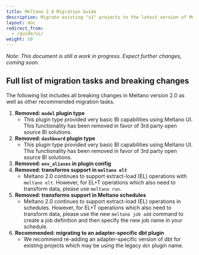 ```yaml
---
title: Meltano 2.0 Migration Guide
description: Migrate existing "v1" projects to the latest version of Meltano
layout: doc
redirect_from:
  - /guide/ui/
weight: 10
---
```


_Note: This document is still a work in progress. Expect further changes, coming soon._

## Full list of migration tasks and breaking changes

The following list includes all breaking changes in Meltano version 2.0 as well as other recommended migration tasks.

1. **Removed: `model` plugin type**
   - This plugin type provided very basic BI capabilities using Meltano UI. This functionality has been removed in favor of 3rd party open source BI solutions.
1. **Removed: `dashboard` plugin type**
   - This plugin type provided very basic BI capabilities using Meltano UI. This functionality has been removed in favor of 3rd party open source BI solutions.
1. **Removed: `env_aliases` in plugin config**
1. **Removed: transforms support in `meltano elt`**
   - Meltano 2.0 continues to support extract-load (EL) operations with `meltano elt`. However, for EL+T operations which also need to transform data, please use `meltano run`.
1. **Removed: transforms support in Meltano schedules**
   - Meltano 2.0 continues to support extract-load (EL) operations in schedules. However, for EL+T operations which also need to transform data, please use the new `meltano job add` command to create a job definition and then specify the new job name in your schedule.
1. **Recommended: migrating to an adapter-specific dbt plugin**
   - We recommend re-adding an adapter-specific version of dbt for existing projects which may be using the legacy `dbt` plugin name.

